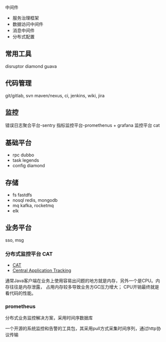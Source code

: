 中间件
* 服务治理框架
* 数据访问中间件
* 消息中间件
* 分布式配置

## 常用工具
disruptor
diamond
guava

## 代码管理
git/gitlab, svn
maven/nexus,
ci, jenkins, 
wiki, jira

## 监控
错误日志聚合平台-sentry
指标监控平台-promethenus + grafana
监控平台 cat

## 基础平台
* rpc dubbo
* task legends
* config diamond

## 存储
* fs fastdfs
* nosql redis, mongodb
* mq kafka, rocketmq
* elk

## 业务平台
sso, msg


### 分布式监控平台 CAT
* [CAT](https://www.oschina.net/news/78563/cat-depth-analysis) 
* [Central Application Tracking](https://www.cnblogs.com/yeahwell/p/cat.html)

通常Java客户端在业务上使用容易出问题的地方就是内存，另外一个是CPU。内存往往是内存泄露，
占用内存较多导致业务方GC压力增大； CPU开销最终就是看代码的性能。

### prometheus 
分布式业务监控解决方案，采用时间序数据库 

一个开源的系统监控和告警的工具包，其采用pull方式采集时间序列，通过http协议传输